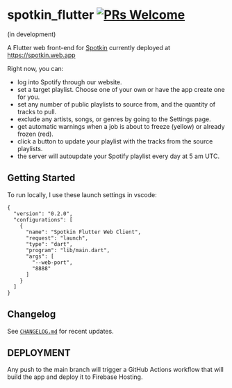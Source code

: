 # spotkin_flutter [![PRs Welcome](https://img.shields.io/badge/PRs-welcome-brightgreen.svg?style=flat-square)](https://makeapullrequest.com)

(in development)

A Flutter web front-end for [Spotkin](<https://github.com/riverscuomo/spotkin>) currently deployed at <https://spotkin.web.app>

 Right now, you can:

- log into Spotify through our website.
- set a target playlist. Choose one of your own or have the app create one for you. 
- set any number of public playlists to source from, and the quantity of tracks to pull.
- exclude any artists, songs, or genres by going to the Settings page.
- get automatic warnings when a job is about to freeze (yellow) or already frozen (red).
- click a button to update your playlist with the tracks from the source playlists.
- the server will autoupdate your Spotify playlist every day at 5 am UTC.


## Getting Started

To run locally,  I use these launch settings in vscode:

```
{
  "version": "0.2.0",
  "configurations": [
    {
      "name": "Spotkin Flutter Web Client",
      "request": "launch",
      "type": "dart",
      "program": "lib/main.dart",
      "args": [
        "--web-port",
        "8888"
      ]
    }
  ]
}
```

## Changelog

See [`CHANGELOG.md`](CHANGELOG.md) for recent updates.

## DEPLOYMENT

Any push to the main branch will trigger a GitHub Actions workflow that will build the app and deploy it to Firebase Hosting.
